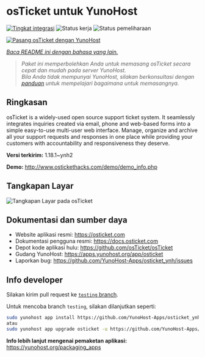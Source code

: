 <!--
N.B.: README ini dibuat secara otomatis oleh <https://github.com/YunoHost/apps/tree/master/tools/readme_generator>
Ini TIDAK boleh diedit dengan tangan.
-->

# osTicket untuk YunoHost

[![Tingkat integrasi](https://apps.yunohost.org/badge/integration/osticket)](https://ci-apps.yunohost.org/ci/apps/osticket/)
![Status kerja](https://apps.yunohost.org/badge/state/osticket)
![Status pemeliharaan](https://apps.yunohost.org/badge/maintained/osticket)

[![Pasang osTicket dengan YunoHost](https://install-app.yunohost.org/install-with-yunohost.svg)](https://install-app.yunohost.org/?app=osticket)

*[Baca README ini dengan bahasa yang lain.](./ALL_README.md)*

> *Paket ini memperbolehkan Anda untuk memasang osTicket secara cepat dan mudah pada server YunoHost.*  
> *Bila Anda tidak mempunyai YunoHost, silakan berkonsultasi dengan [panduan](https://yunohost.org/install) untuk mempelajari bagaimana untuk memasangnya.*

## Ringkasan

osTicket is a widely-used open source support ticket system. It seamlessly integrates inquiries created via email, phone and web-based forms into a simple easy-to-use multi-user web interface. Manage, organize and archive all your support requests and responses in one place while providing your customers with accountability and responsiveness they deserve.

**Versi terkirim:** 1.18.1~ynh2

**Demo:** <http://www.ostickethacks.com/demo/demo_info.php>

## Tangkapan Layar

![Tangkapan Layar pada osTicket](./doc/screenshots/screenshot.png)

## Dokumentasi dan sumber daya

- Website aplikasi resmi: <https://osticket.com>
- Dokumentasi pengguna resmi: <https://docs.osticket.com>
- Depot kode aplikasi hulu: <https://github.com/osTicket/osTicket>
- Gudang YunoHost: <https://apps.yunohost.org/app/osticket>
- Laporkan bug: <https://github.com/YunoHost-Apps/osticket_ynh/issues>

## Info developer

Silakan kirim pull request ke [`testing` branch](https://github.com/YunoHost-Apps/osticket_ynh/tree/testing).

Untuk mencoba branch `testing`, silakan dilanjutkan seperti:

```bash
sudo yunohost app install https://github.com/YunoHost-Apps/osticket_ynh/tree/testing --debug
atau
sudo yunohost app upgrade osticket -u https://github.com/YunoHost-Apps/osticket_ynh/tree/testing --debug
```

**Info lebih lanjut mengenai pemaketan aplikasi:** <https://yunohost.org/packaging_apps>
